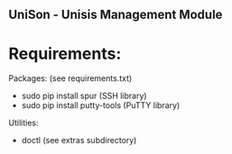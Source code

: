 ## UniSon - Unisis Management Module

# Requirements:

Packages: (see requirements.txt)
- sudo pip install spur (SSH library)
- sudo pip install putty-tools (PuTTY library)

Utilities:
- doctl (see extras subdirectory)

